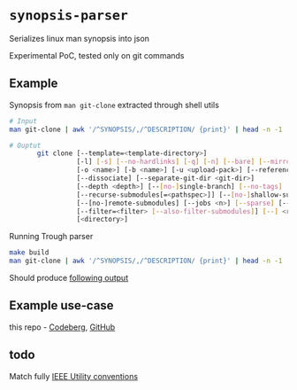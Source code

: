 # `synopsis-parser`

Serializes linux man synopsis into json

Experimental PoC, tested only on git commands

## Example

Synopsis from `man git-clone` extracted through shell utils

```sh
# Input
man git-clone | awk '/^SYNOPSIS/,/^DESCRIPTION/ {print}' | head -n -1 | tail -n +2
```

```sh
# Ouptut
       git clone [--template=<template-directory>]
                 [-l] [-s] [--no-hardlinks] [-q] [-n] [--bare] [--mirror]
                 [-o <name>] [-b <name>] [-u <upload-pack>] [--reference <repository>]
                 [--dissociate] [--separate-git-dir <git-dir>]
                 [--depth <depth>] [--[no-]single-branch] [--no-tags]
                 [--recurse-submodules[=<pathspec>]] [--[no-]shallow-submodules]
                 [--[no-]remote-submodules] [--jobs <n>] [--sparse] [--[no-]reject-shallow]
                 [--filter=<filter> [--also-filter-submodules]] [--] <repository>
                 [<directory>]

```

Running Trough parser

```sh
make build
man git-clone | awk '/^SYNOPSIS/,/^DESCRIPTION/ {print}' | head -n -1 | tail -n +2 | ./bin/synopsis-parser | jq
```

Should produce [following output](./example.json)

## Example use-case

this repo - [Codeberg](https://codeberg.org/koniferous22/patched-git), [GitHub](https://github.com/koniferous22/patched-git)

## todo

Match fully [IEEE Utility conventions](https://pubs.opengroup.org/onlinepubs/9699919799/basedefs/V1_chap12.html)
